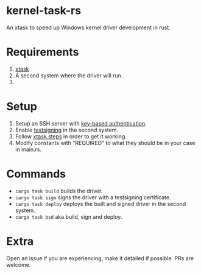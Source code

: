 # kernel-task-rs
An xtask to speed up Windows kernel driver development in rust.

# Requirements
1. [xtask](https://github.com/matklad/cargo-xtask)
2. A second system where the driver will run. 
3. 

# Setup
 1. Setup an SSH server with [key-based authentication](https://learn.microsoft.com/en-us/windows-server/administration/openssh/openssh_keymanagement).
 2. Enable [testsigning](https://learn.microsoft.com/en-us/windows-hardware/drivers/install/the-testsigning-boot-configuration-option) in the second system.
 3. Follow [xtask steps](https://github.com/matklad/cargo-xtask?tab=readme-ov-file#defining-xtasks) in order to get it working.
 4. Modify constants with "REQUIRED" to what they should be in your case in main.rs.


# Commands
- `cargo task build` builds the driver.
- `cargo task sign` signs the driver with a testsigning certificate. 
- `cargo task deploy` deploys the built and signed driver in the second system.
- `cargo task bsd` aka build, sign and deploy.

# Extra
Open an issue if you are experiencing, make it detailed if possible.
PRs are welcome.
